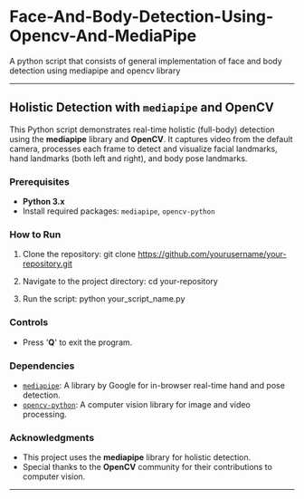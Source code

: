 # Face-And-Body-Detection-Using-Opencv-And-MediaPipe
A python script that consists of general implementation of face and body detection using mediapipe and opencv library

---

## Holistic Detection with `mediapipe` and OpenCV

This Python script demonstrates real-time holistic (full-body) detection using the **mediapipe** library and **OpenCV**. It captures video from the default camera, processes each frame to detect and visualize facial landmarks, hand landmarks (both left and right), and body pose landmarks.

### Prerequisites

- **Python 3.x**
- Install required packages: `mediapipe`, `opencv-python`

### How to Run

1. Clone the repository:
    git clone https://github.com/yourusername/your-repository.git


2. Navigate to the project directory:
    cd your-repository
  

3. Run the script:
    python your_script_name.py


### Controls

- Press '**Q**' to exit the program.

### Dependencies

- [`mediapipe`](https://github.com/google/mediapipe): A library by Google for in-browser real-time hand and pose detection.
- [`opencv-python`](https://pypi.org/project/opencv-python/): A computer vision library for image and video processing.

### Acknowledgments

- This project uses the **mediapipe** library for holistic detection.
- Special thanks to the **OpenCV** community for their contributions to computer vision.

---
